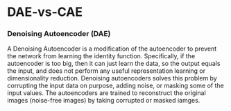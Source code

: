 # DAE-vs-CAE

### Denoising Autoencoder (DAE)
A Denoising Autoencoder is a modification of the autoencoder to prevent the network from learning the identity function. 
Specifically, if the autoencoder is too big, then it can just learn the data, so the output equals the input, and does not 
perform any useful representation learning or dimensionality reduction. Denoising autoencoders solves this problem by corrupting 
the input data on purpose, adding noise, or masking some of the input values. The autoencoders are trained to reconstruct the
original images (noise-free images) by taking corrupted or masked iamges.


